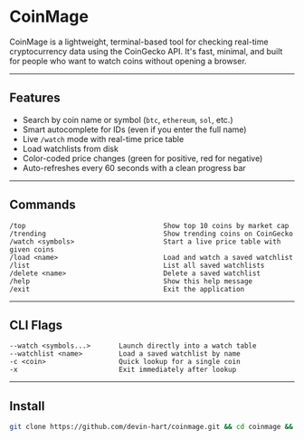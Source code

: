 # CoinMage

CoinMage is a lightweight, terminal-based tool for checking real-time cryptocurrency data using the CoinGecko API. It's fast, minimal, and built for people who want to watch coins without opening a browser.

---

## Features

- Search by coin name or symbol (`btc`, `ethereum`, `sol`, etc.)
- Smart autocomplete for IDs (even if you enter the full name)
- Live `/watch` mode with real-time price table
- Load watchlists from disk
- Color-coded price changes (green for positive, red for negative)
- Auto-refreshes every 60 seconds with a clean progress bar

---

## Commands

```
/top                                  Show top 10 coins by market cap
/trending                             Show trending coins on CoinGecko
/watch <symbols>                      Start a live price table with given coins
/load <name>                          Load and watch a saved watchlist
/list                                 List all saved watchlists
/delete <name>                        Delete a saved watchlist
/help                                 Show this help message
/exit                                 Exit the application
```

---

## CLI Flags

```
--watch <symbols...>       Launch directly into a watch table
--watchlist <name>         Load a saved watchlist by name
-c <coin>                  Quick lookup for a single coin
-x                         Exit immediately after lookup
```

---

## Install

```bash
git clone https://github.com/devin-hart/coinmage.git && cd coinmage && node install.js
```